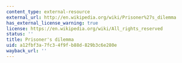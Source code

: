 ```yaml
---
content_type: external-resource
external_url: http://en.wikipedia.org/wiki/Prisoner%27s_dilemma
has_external_license_warning: true
license: https://en.wikipedia.org/wiki/All_rights_reserved
status: ''
title: Prisoner's dilemma
uid: a12fbf3a-7fc3-4f9f-b88d-829b3c6e280e
wayback_url: ''
---
```

